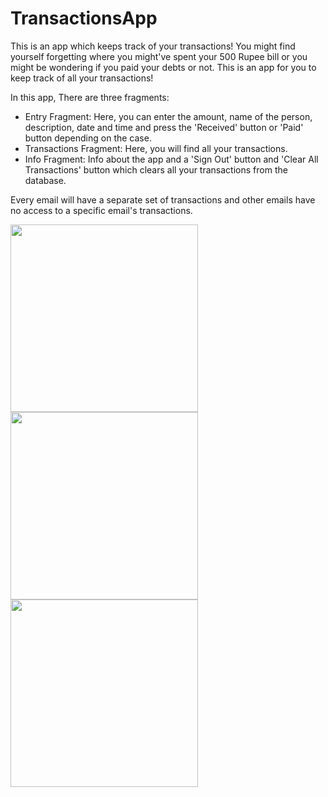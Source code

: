 # TransactionsApp
This is an app which keeps track of your transactions!
You might find yourself forgetting where you might've spent your 500 Rupee bill or you
might be wondering if you paid your debts or not. This is an app for you to keep track of all
your transactions!

In this app, There are three fragments:
- Entry Fragment:
  Here, you can enter the amount, name of the person, description, date and time and press 
  the 'Received' button or 'Paid' button depending on the case.
- Transactions Fragment:
  Here, you will find all your transactions.
- Info Fragment:
  Info about the app and a 'Sign Out' button and 'Clear All Transactions' button which clears all your transactions from the
  database.

Every email will have a separate set of transactions and other emails have no access to a specific email's transactions.




<img src="https://imgur.com/Zqq93aD.jpg" style="width: 300px"> <img src="https://imgur.com/XBVc24b.jpg" style="width: 300px">
<img src="https://imgur.com/MQyXqg1.jpg" style="width: 300px">
